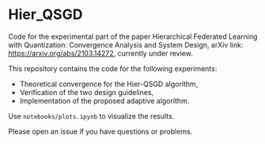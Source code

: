 # Hier_QSGD

Code for the experimental part of the paper Hierarchical Federated Learning with Quantization: Convergence Analysis and System Design, arXiv link: https://arxiv.org/abs/2103.14272, currently under review.

This repository contains the code for the following experiments:

- Theoretical convergence for the Hier-QSGD algorithm,
- Verification of the two design guidelines,
- Implementation of the proposed adaptive algorithm.

Use `notebooks/plots.ipynb` to visualize the results.

Please open an issue if you have questions or problems.
